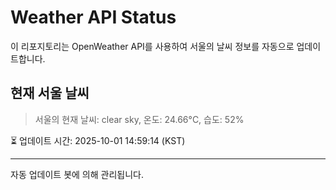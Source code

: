
# Weather API Status

이 리포지토리는 OpenWeather API를 사용하여 서울의 날씨 정보를 자동으로 업데이트합니다.

## 현재 서울 날씨
> 서울의 현재 날씨: clear sky, 온도: 24.66°C, 습도: 52%

⏳ 업데이트 시간: 2025-10-01 14:59:14 (KST)

---
자동 업데이트 봇에 의해 관리됩니다.
